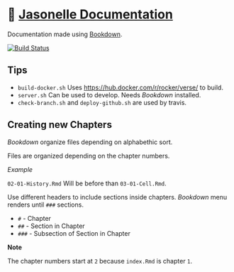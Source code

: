 # 📝 [Jasonelle Documentation](https://jasonelle.com/docs)

Documentation made using [Bookdown](https://bookdown.org/).

[![Build Status](https://travis-ci.com/jasonelle/docs.svg?branch=develop)](https://travis-ci.com/jasonelle/docs)

## Tips

- `build-docker.sh` Uses https://hub.docker.com/r/rocker/verse/ to build.
- `server.sh` Can be used to develop. Needs *Bookdown* installed.
- `check-branch.sh` and `deploy-github.sh` are used by travis.

## Creating new Chapters

*Bookdown* organize files depending on alphabethic sort. 

Files are organized depending on the chapter numbers.

*Example*

`02-01-History.Rmd` Will be before than `03-01-Cell.Rmd`.

Use different headers to include sections inside chapters.
*Bookdown* menu renders until `###` sections.

- `#` - Chapter
- `##` - Section in Chapter
- `###` - Subsection of Section in Chapter

**Note**

The chapter numbers start at `2` because `index.Rmd` is chapter `1`.
